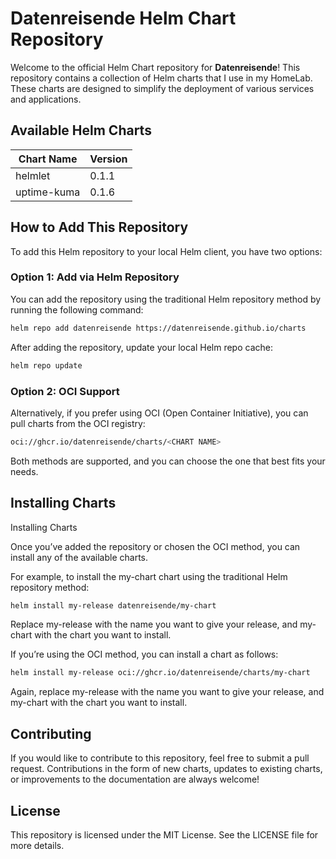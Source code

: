 # Datenreisende Helm Chart Repository

Welcome to the official Helm Chart repository for **Datenreisende**! This repository contains a collection of Helm charts that I use in my HomeLab. These charts are designed to simplify the deployment of various services and applications.


## Available Helm Charts

| Chart Name | Version |
|------------|---------|
| helmlet | 0.1.1 |
| uptime-kuma | 0.1.6 |
## How to Add This Repository
To add this Helm repository to your local Helm client, you have two options:

### Option 1: Add via Helm Repository

You can add the repository using the traditional Helm repository method by running the following command:

```bash
helm repo add datenreisende https://datenreisende.github.io/charts
```

After adding the repository, update your local Helm repo cache:
```bash
helm repo update
```

### Option 2: OCI Support

Alternatively, if you prefer using OCI (Open Container Initiative), you can pull charts from the OCI registry:
```bash
oci://ghcr.io/datenreisende/charts/<CHART NAME>
```
Both methods are supported, and you can choose the one that best fits your needs.

## Installing Charts
Installing Charts

Once you’ve added the repository or chosen the OCI method, you can install any of the available charts.

For example, to install the my-chart chart using the traditional Helm repository method:

```bash
helm install my-release datenreisende/my-chart
```
Replace my-release with the name you want to give your release, and my-chart with the chart you want to install.

If you’re using the OCI method, you can install a chart as follows:

```bash
helm install my-release oci://ghcr.io/datenreisende/charts/my-chart
```
Again, replace my-release with the name you want to give your release, and my-chart with the chart you want to install.

## Contributing

If you would like to contribute to this repository, feel free to submit a pull request. Contributions in the form of new charts, updates to existing charts, or improvements to the documentation are always welcome!

## License

This repository is licensed under the MIT License. See the LICENSE file for more details.

